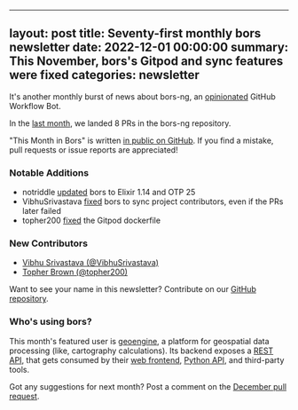 
---
layout:     post
title:      Seventy-first monthly bors newsletter
date:       2022-12-01 00:00:00
summary:    This November, bors's Gitpod and sync features were fixed
categories: newsletter
---

It's another monthly burst of news about bors-ng, an [opinionated](https://hackmd.io/wJm0ZqqPR-iDWHhlEC789Q?view#More-detailed-comparison-of-homu-vs-bors-ng-commands) GitHub Workflow Bot.

In the [last month](https://github.com/bors-ng/bors-ng/pulls?q=is%3Apr+is%3Amerged+closed%3A2022-11-01..2022-11-30),
we landed 8 PRs in the bors-ng repository.

"This Month in Bors" is written [in public on GitHub][GitHub for TMiB].
If you find a mistake, pull requests or issue reports are appreciated!

[GitHub for TMiB]: https://github.com/bors-ng/bors-ng.github.io


### Notable Additions

* notriddle [updated](https://github.com/bors-ng/bors-ng/pull/1559) bors to Elixir 1.14 and OTP 25
* VibhuSrivastava [fixed](https://github.com/bors-ng/bors-ng/pull/1565) bors to sync project contributors, even if the PRs later failed
* topher200 [fixed](https://github.com/bors-ng/bors-ng/pull/1571) the Gitpod dockerfile


### New Contributors

* [Vibhu Srivastava (@VibhuSrivastava)](https://github.com/VibhuSrivastava)
* [Topher Brown (@topher200)](https://github.com/topher200)

Want to see your name in this newsletter? Contribute on our [GitHub repository](https://github.com/bors-ng/bors-ng).


### Who's using bors?

This month's featured user is [geoengine](https://docs.geoengine.io/), a platform for geospatial data processing (like, cartography calculations). Its backend exposes a [REST API](https://github.com/geo-engine/geoengine/tree/master/services), that gets consumed by their [web frontend](https://github.com/geo-engine/geoengine-ui), [Python API](https://github.com/geo-engine/geoengine-python), and third-party tools.

Got any suggestions for next month?
Post a comment on the [December pull request](https://github.com/bors-ng/bors-ng.github.io/pull/184).
